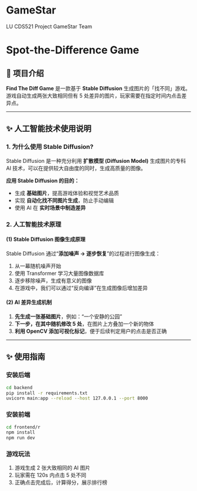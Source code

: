 # GameStar

LU CDS521 Project GameStar Team

# Spot-the-Difference Game

## 🌟 项目介绍

**Find The Diff Game** 是一款基于 **Stable Diffusion** 生成图片的「找不同」游戏。游戏自动生成两张大致相同但有 5
处差异的图片，玩家需要在指定时间内点击差异点。

---

## ✨ 人工智能技术使用说明

### **1. 为什么使用 Stable Diffusion?**

Stable Diffusion 是一种充分利用 **扩散模型 (Diffusion Model)** 生成图片的专科 AI 技术，可以在提供较大自由度的同时，生成高质量的图像。

**应用 Stable Diffusion 的目的：**

- 生成 **基础图片**，提高游戏体验和视觉艺术品质
- 实现 **自动化找不同图片生成**，防止手动编辑
- 使用 AI 在 **实时场景中制造差异**

### **2. 人工智能技术原理**

#### **(1) Stable Diffusion 图像生成原理**

Stable Diffusion 通过“**添加噪声 → 逐步恢复**”的过程进行图像生成：

1. 从一幕随机噪声开始
2. 使用 Transformer 学习大量图像数据库
3. 逐步移除噪声，生成有意义的图像
4. 在游戏中，我们可以通过“反向编译”在生成图像后增加差异

#### **(2) AI 差异生成机制**

1. **先生成一张基础图片**，例如：“一个安静的公园”
2. **下一步，在其中随机修改 5 处**，在图片上方叠加一个新的物体
3. **利用 OpenCV 添加可视化标记**，便于后续判定用户的点击是否正确

---

## ✨ 使用指南

### **安装后端**

```bash
cd backend
pip install -r requirements.txt
uvicorn main:app --reload --host 127.0.0.1 --port 8000
```

### **安装前端**

```bash
cd frontend/r
npm install
npm run dev
```

### **游戏玩法**

1. 游戏生成 2 张大致相同的 AI 图片
2. 玩家需在 120s 内点击 5 处不同
3. 正确点击完成后，计算得分，展示排行榜
